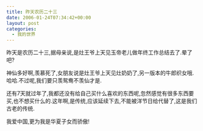 ```yaml
---
title: 昨天农历二十三
date: 2006-01-24T07:34:42+00:00
layout: post
categories:
  - 我的世界
---
```


昨天是农历二十三,据母亲说,是灶王爷上天见玉帝老儿做年终工作总结去了.晕了吧?

神仙多好啊,羡慕死了,女朋友说是灶王爷上天见灶奶奶了,另一版本的牛郎织女哦.哈哈.不过呢,我们要只羡鸳鸯不羡仙才是.

还有7天就过年了,我都还没有给自己买什么喜欢的东西呢,忽然感觉有很多东西要买,也不想买什么的.这年啊,是传统,应该延续下去,不能被洋节日给代替了,这是我们古老的传统.

我爱中国,更为我是华夏子女而骄傲!
